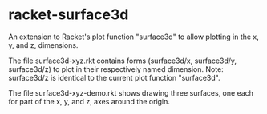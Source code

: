 racket-surface3d
================

An extension to Racket's plot function "surface3d" to allow plotting in the x, 
y, and z, dimensions.

The file surface3d-xyz.rkt contains forms (surface3d/x, surface3d/y, surface3d/z) to plot in 
their respectively named dimension. Note: surface3d/z is identical to the current plot function "surface3d".

The file surface3d-xyz-demo.rkt shows drawing three surfaces, one each for part of the x, y, and z, axes around the origin.
